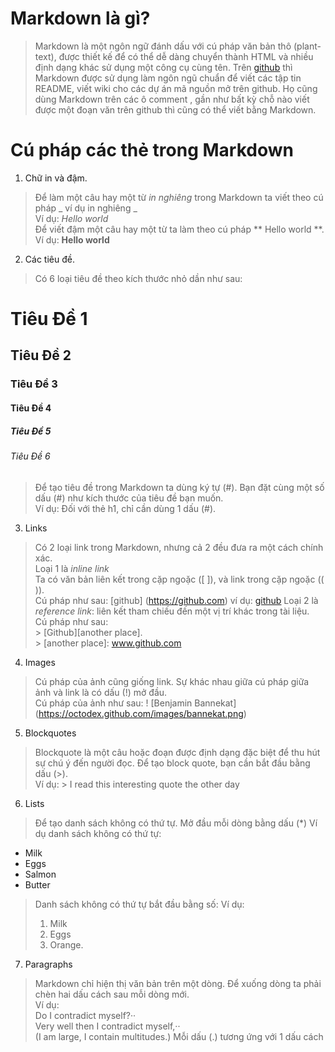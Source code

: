 # Markdown là gì?
>Markdown là một ngôn ngữ đánh dấu với cú pháp văn bản thô (plant-text), được thiết kế để có thể dễ dàng chuyển thành HTML và nhiều định dạng khác sử dụng một công cụ cùng tên.
>Trên [github](https://github.com/) thì Markdown được sử dụng làm ngôn ngũ chuẩn để viết các tập tin README, viết wiki cho các dự án mã nguồn mở trên github. Họ cũng dùng Markdown trên các ô comment , gần như bất kỳ chỗ nào viết được một đoạn văn trên github thì cũng có thể viết bằng Markdown.
# Cú pháp các thẻ trong Markdown
1. Chữ in và đậm.
>Để làm một câu hay một từ _in nghiêng_ trong Markdown ta viết theo cú pháp _ ví dụ in nghiêng _  
>Ví dụ: _Hello world_  
>Để viết đậm một câu hay một từ ta làm theo cú pháp ** Hello world **.  
>Ví dụ: **Hello world**
2. Các tiêu đề.
>Có 6 loại tiêu đề theo kích thước nhỏ dần như sau:
# Tiêu Đề 1
## Tiêu Đề 2
### Tiêu Đề 3
#### Tiêu Đề 4
##### Tiêu Đề 5
###### Tiêu Đề 6
>Để tạo tiêu đề trong Markdown ta dùng ký tự (#). Bạn đặt cùng một số dấu (#) như kích thước của tiêu đề bạn muốn.  
>Ví dụ: Đối với thẻ h1, chỉ cần dùng 1 dấu (#).
3. Links
>Có 2 loại link trong Markdown, nhưng cả 2 đều đưa ra một cách chính xác.  
>Loại 1 là _inline link_  
>Ta có văn bản liên kết trong cặp ngoặc ([ ]), và link trong cặp ngoặc (( )).  
>Cú pháp như sau: [github] (https://github.com)
>ví dụ: [github](https://github.com)
>Loại 2 là _reference link_: liên kết tham chiếu đến một vị trí khác trong tài liệu.  
>Cú pháp như sau:  
    > [Github][another place].  
    > [another place]: www.github.com  
4. Images
> Cú pháp của ảnh cũng giống link. Sự khác nhau giữa cú pháp giữa ảnh và link là có dấu (!) mở đầu.  
> Cú pháp của ảnh như sau: ! [Benjamin Bannekat] (https://octodex.github.com/images/bannekat.png)
5. Blockquotes
> Blockquote là một câu hoặc đoạn được định dạng đặc biệt để thu hút sự chú ý đến người đọc.
> Để tạo block quote, bạn cần bắt đầu bằng dấu (>).  
> Ví dụ: > I read this interesting quote the other day
6. Lists
> Để tạo danh sách không có thứ tự. Mở đầu mỗi dòng bằng dấu (*)
> Ví dụ danh sách không có thứ tự:
* Milk
* Eggs
* Salmon
* Butter
> Danh sách không có thứ tự bắt đầu bằng số:
> Ví dụ:
> 1. Milk
> 2. Eggs
> 3. Orange.
7. Paragraphs
> Markdown chỉ hiện thị văn bản trên một dòng. Để xuống dòng ta phải chèn hai dấu cách sau mỗi dòng mới.  
Ví dụ:  
Do I contradict myself?··  
Very well then I contradict myself,··  
(I am large, I contain multitudes.)
Mỗi dấu (.) tương ứng với 1 dấu cách